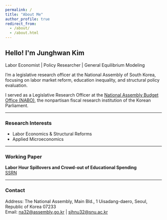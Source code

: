 ```yaml
---
permalink: /
title: "About Me"
author_profile: true
redirect_from: 
  - /about/
  - /about.html
---
```




## Hello! I'm Junghwan Kim  
Labor Economist | Policy Researcher | General Equilibrium Modeling  

I’m a legislative research officer at the National Assembly of South Korea, focusing on labor market reform, education inequality, and structural policy evaluation.

I served as a Legislative Research Officer at the [National Assembly Budget Office (NABO)](https://korea.nabo.go.kr/naboEng/main/main.do), the nonpartisan fiscal research institution of the Korean Parliament.


---

### Research Interests
- Labor Economics & Structural Reforms    
- Applied Microeconomics

---

### Working Paper
**Labor Hour Spillovers and Crowd-out of Educational Spending**   
[SSRN](https://papers.ssrn.com/sol3/papers.cfm?abstract_id=5214642) 

---

### Contact
Address: The National Assembly, Main Bld., 1 Uisadang-daero, Seoul, Republic of Korea 07233  
Email: na32@assembly.go.kr | sjhnu32@snu.ac.kr 
